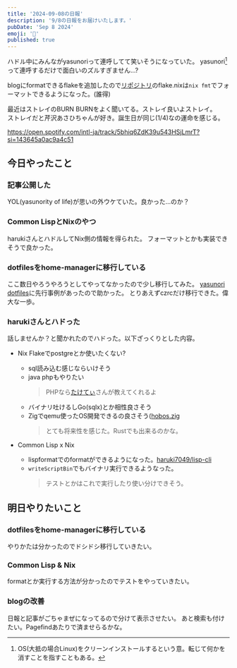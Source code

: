 ```yaml
---
title: '2024-09-08の日報'
description: '9/8の日報をお届けいたします。'
pubDate: 'Sep 8 2024'
emoji: '🦊'
published: true
---
```


ハドル中にみんながyasunoriって連呼してて笑いそうになっていた。
yasunori[^1]って連呼するだけで面白いのズルすぎません...?

blogにformatできるflakeを追加したので[リポジトリ](https://github.com/comamoca/blog)のflake.nixは`nix fmt`でフォーマットできるようになった。(誰得)

最近はストレイのBURN BURNをよく聞いてる。ストレイ良いよストレイ。\
ストレイだと芹沢あさひちゃんが好き。誕生日が同じ(1/4)なの運命を感じる。

https://open.spotify.com/intl-ja/track/5bhiq6ZdK39u543HSjLmrT?si=143645a0ac9a4c51

## 今日やったこと

### 記事公開した

YOL(yasunority of life)が思いの外ウケていた。良かった...のか？

### Common LispとNixのやつ

harukiさんとハドルしてNix側の情報を得られた。
フォーマットとかも実装できそうで良かった。

### dotfilesをhome-managerに移行している

ここ数日やろうやろうとしてやってなかったので少し移行してみた。
[yasunori dotfiles](https://github.com/yasunori0418/dotfiles/blob/main/home-manager/fileMap.nix)に先行事例があったので助かった。
とりあえずczrcだけ移行できた。偉大な一歩。

### harukiさんとハドった

話しませんか？と聞かれたのでハドった。以下ざっくりとした内容。

- Nix Flakeでpostgreとか使いたくない?
  - sql読み込む感じならいけそう
  - java phpもやりたい
    > PHPなら[たけてぃ](https://x.com/takeokunn)さんが教えてくれるよ
  - バイナリ吐けるしGo(sqlx)とか相性良さそう
  - Zigでqemu使ったOS開発できるの良さそう([hobos.zig](https://github.com/haruki7049/hobos.zig)
    > とても将来性を感じた。Rustでも出来るのかな。

- Common Lisp x Nix
  - lispformatでのformatができるようになった。[haruki7049/lisp-cli](https://github.com/haruki7049/lisp-cli/blob/main/flake.nix)
  - `writeScriptBin`でもバイナリ実行できるようなった。
    > テストとかはこれで実行したり使い分けできそう。

## 明日やりたいこと

### dotfilesをhome-managerに移行している

やりかたは分かったのでドシドシ移行していきたい。

### Common Lisp & Nix

formatとか実行する方法が分かったのでテストをやっていきたい。

### blogの改善

日報と記事がごちゃまぜになってるので分けて表示させたい。
あと検索も付けたい。Pagefindあたりで済ませらるかな。

[^1]: OS(大抵の場合Linux)をクリーンインストールするという意。転じて何かを消すことを指すこともある。
